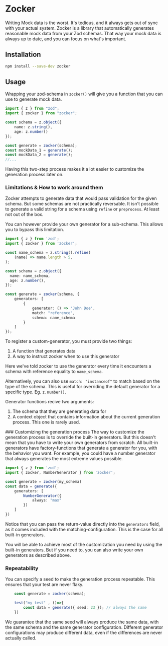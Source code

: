 # Zocker

Writing Mock data is the worst. It's tedious, and it always gets out of sync with your actual system.
Zocker is a library that automatically generates reasonable mock data from your Zod schemas. That way your mock data is always up to date, and you can focus on what's important.

## Installation

```bash
npm install --save-dev zocker
```

## Usage
Wrapping your zod-schema in `zocker()` will give you a function that you can use to generate mock data.

```typescript
import { z } from "zod";
import { zocker } from "zocker";

const schema = z.object({
	name: z.string(),
	age: z.number()
});

const generate = zocker(schema);
const mockData_1 = generate();
const mockData_2 = generate();
//...
```

Having this two-step process makes it a lot easier to customize the generation process later on.

### Limitations & How to work around them

Zocker attempts to generate data that would pass validation for the given schema. But some schemas are not practically reversable. It isn't possible to generate a valid string for a schema using `refine` or `preprocess`. At least not out of the box.

You can however provide your own generator for a sub-schema. This allows you to bypass this limitation.

```typescript
import { z } from 'zod';
import { zocker } from 'zocker';

const name_schema = z.string().refine(
    (name) => name.length > 5, 
);

const schema = z.object({
  name: name_schema,
  age: z.number(),
});

const generate = zocker(schema, {
    generators: [
        {
            generator: () => 'John Doe',
            match: "reference",
            schema: name_schema
        }
    ]
});
```

To register a custom-generator, you must provide two things:
1. A function that generates data
2. A way to instruct zocker when to use this generator

Here we've told zocker to use the generator every time it encounters a schema with reference equality to `name_schema`. 

Alternatively, you can also use `match: "instanceof"` to match based on the type of the schema. This is useful for overriding the default generator for a specific type. Eg. `z.number()`.

Generator functions recive two arguments:
1. The schema that they are generating data for
2. A context object that contains information about the current generation process. This one is rarely used.

### Customizing the generation process
The way to customize the generation process is to override the built-in generators. But this doesn't mean that you have to write your own generators from scratch. All built-in generators have factory-functions that generate a generator for you, with the behavior you want. For example, you could have a number generator that always generates the most extreme values possible.

```typescript
import { z } from 'zod';
import { zocker, NumberGenerator } from 'zocker';

const generate = zocker(my_schema)
const data = generate({
    generators: [
        NumberGenerator({
            always: "max"
        })
    ]
})
```

Notice that you can pass the return-value directly into the `generators` field, as it comes included with the matching-configuration. This is the case for all built-in generators. 

You will be able to achieve most of the customization you need by using the built-in generators. But if you need to, you can also write your own generators as described above.

### Repeatability
You can specify a seed to make the generation process repeatable. This ensures that your test are never flaky.
    
```typescript
    const generate = zocker(schema);

    test("my test" , ()=>{
        const data = generate({ seed: 23 }); // always the same
    })
```

We guarantee that the same seed will always produce the same data, with the same schema and the same generator configuration. Different generator configurations may produce different data, even if the differences are never actually called.